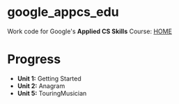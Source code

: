 # google_appcs_edu
Work code for Google's **Applied CS Skills** Course: [HOME](https://appliedcsskills.withgoogle.com/)

# Progress
* **Unit 1:** Getting Started
* **Unit 2:** Anagram
* **Unit 5:** TouringMusician
